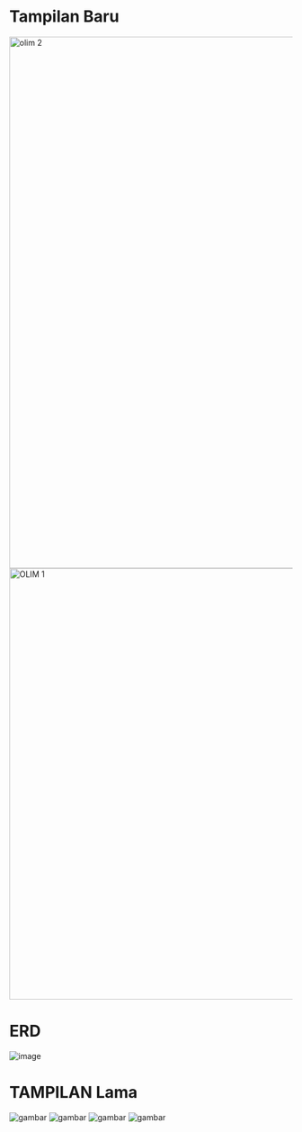 # Tampilan Baru
<img width="945" alt="olim 2" src="https://github.com/Ingridjewisrasaragih/SitemPendaftaranOlimpiade/assets/152147045/e8b1c57a-49bd-435b-bfdf-ee5bfdabc424">


<img width="767" alt="OLIM  1" src="https://github.com/Ingridjewisrasaragih/SitemPendaftaranOlimpiade/assets/152147045/0ab58d92-b5d6-44bd-a1c8-7781dd185b1d">

# ERD
![image](https://github.com/Ingridjewisrasaragih/SitemPendaftaranOlimpiade/assets/152147045/57ab50fd-4ddc-47ec-bbd9-a7c2d096d4c4)

# TAMPILAN Lama
![gambar](https://user-images.githubusercontent.com/100106630/162618264-44bcdab9-7a52-4587-84d4-e4f3c4f0930a.png)
![gambar](https://user-images.githubusercontent.com/100106630/162618268-0a9a58a8-3ebf-40ed-ab61-367999d0e839.png)
![gambar](https://user-images.githubusercontent.com/100106630/162618296-f795d63d-b945-444d-87ee-e419efb3a075.png)
![gambar](https://user-images.githubusercontent.com/100106630/162618348-9e8a5b09-c24c-4a51-83e5-567c1e829c94.png)


